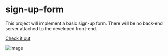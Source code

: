 # sign-up-form
This project will implement a basic sign-up form. There will be no back-end server attached to the developed front-end.

[Check it out](https://s3v4d4.github.io/sign-up-form/)

![image](https://github.com/s3v4d4/sign-up-form/assets/80457412/20c99550-8f25-4058-a190-116d389d271c)

